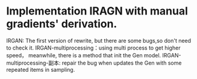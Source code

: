 # Implementation IRAGN with manual gradients' derivation.
IRGAN: The first version of rewrite, but there are some bugs,so don't need to check it.
IRGAN-multiprocessing：using multi process to get higher speed，
						meanwhile, there is a method that init the Gen model.
IRGAN-multiprocessing-副本: repair the bug when updates the Gen with some repeated items in sampling.
